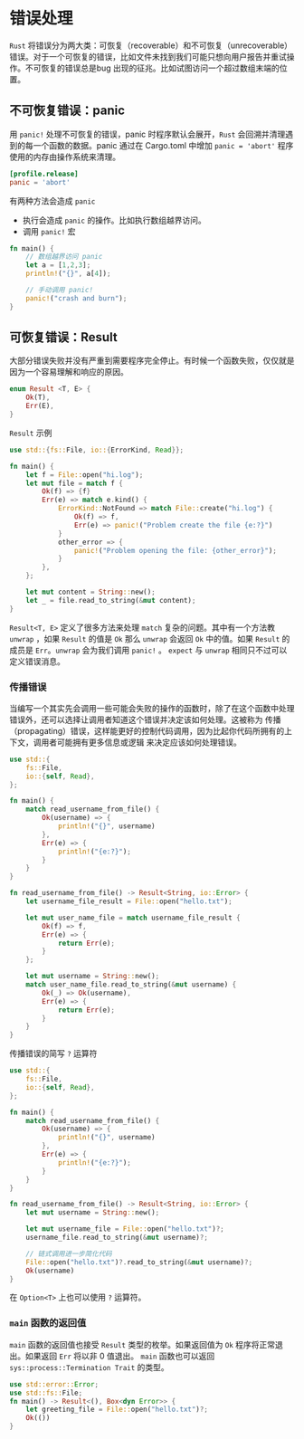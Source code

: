 # 错误处理

`Rust` 将错误分为两大类：可恢复（recoverable）和不可恢复（unrecoverable）错误。对于一个可恢复的错误，比如文件未找到我们可能只想向用户报告并重试操作。不可恢复的错误总是bug 出现的征兆。比如试图访问一个超过数组末端的位置。

## 不可恢复错误：panic

用 `panic!` 处理不可恢复的错误，panic 时程序默认会展开，`Rust` 会回溯并清理遇到的每一个函数的数据。panic 通过在 Cargo.toml 中增加 `panic = 'abort'` 程序使用的内存由操作系统来清理。

```toml
[profile.release]
panic = 'abort'
```

有两种方法会造成 `panic`

- 执行会造成 `panic` 的操作。比如执行数组越界访问。
- 调用 `panic!` 宏

```rust
fn main() {
    // 数组越界访问 panic
    let a = [1,2,3];
    println!("{}", a[4]);

    // 手动调用 panic!
    panic!("crash and burn");
}

```

## 可恢复错误：Result

大部分错误失败并没有严重到需要程序完全停止。有时候一个函数失败，仅仅就是因为一个容易理解和响应的原因。

```rust
enum Result <T, E> {
    Ok(T),
    Err(E),
}
```

`Result` 示例

```rust
use std::{fs::File, io::{ErrorKind, Read}};

fn main() {
    let f = File::open("hi.log");
    let mut file = match f {
        Ok(f) => {f}
        Err(e) => match e.kind() {
            ErrorKind::NotFound => match File::create("hi.log") {
                Ok(f) => f,
                Err(e) => panic!("Problem create the file {e:?}")
            } 
            other_error => {
                panic!("Problem opening the file: {other_error}");
            }
        },
    };

    let mut content = String::new();
    let _ = file.read_to_string(&mut content);
}
```

`Result<T, E>` 定义了很多方法来处理 `match` 复杂的问题。其中有一个方法教 `unwrap` ，如果 `Result` 的值是 `Ok` 那么 `unwrap` 会返回 `Ok` 中的值。如果 `Result` 的成员是 `Err`。`unwrap` 会为我们调用 `panic!` 。 `expect` 与 `unwrap` 相同只不过可以定义错误消息。

### 传播错误

当编写一个其实先会调用一些可能会失败的操作的函数时，除了在这个函数中处理错误外，还可以选择让调用者知道这个错误并决定该如何处理。这被称为 传播（propagating）错误，这样能更好的控制代码调用，因为比起你代码所拥有的上下文，调用者可能拥有更多信息或逻辑
来决定应该如何处理错误。

```rust
use std::{
    fs::File,
    io::{self, Read},
};

fn main() {
    match read_username_from_file() {
        Ok(username) => {
            println!("{}", username)
        },
        Err(e) => {
            println!("{e:?}");
        }
    }
}

fn read_username_from_file() -> Result<String, io::Error> {
    let username_file_result = File::open("hello.txt");

    let mut user_name_file = match username_file_result {
        Ok(f) => f,
        Err(e) => {
            return Err(e);
        }
    };

    let mut username = String::new();
    match user_name_file.read_to_string(&mut username) {
        Ok(_) => Ok(username),
        Err(e) => {
            return Err(e);
        }
    }
}
```

传播错误的简写 `?` 运算符

```rust
use std::{
    fs::File,
    io::{self, Read},
};

fn main() {
    match read_username_from_file() {
        Ok(username) => {
            println!("{}", username)
        },
        Err(e) => {
            println!("{e:?}");
        }
    }
}

fn read_username_from_file() -> Result<String, io::Error> {
    let mut username = String::new();

    let mut username_file = File::open("hello.txt")?;
    username_file.read_to_string(&mut username)?;

    // 链式调用进一步简化代码
    File::open("hello.txt")?.read_to_string(&mut username)?;
    Ok(username)
}
```

在 `Option<T>` 上也可以使用 `?` 运算符。

### `main` 函数的返回值

`main` 函数的返回值也接受 `Result` 类型的枚举。如果返回值为 `Ok` 程序将正常退出。如果返回 `Err` 将以非 0 值退出。 `main` 函数也可以返回 `sys::process::Termination Trait` 的类型。 

```rust
use std::error::Error;
use std::fs::File;
fn main() -> Result<(), Box<dyn Error>> {
    let greeting_file = File::open("hello.txt")?;
    Ok(())
}
```

